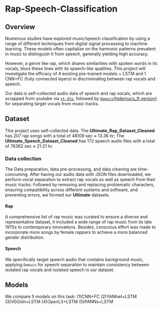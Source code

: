 # Rap-Speech-Classification
## Overview
Numerous studies have explored music/speech classification by using a range of different techniques from digital signal processing to machine learning. These models often capitalize on the harmonic patterns prevalent in music to distinguish it from speech, generally yielding high accuracy. 

However, a genre like rap, which shares similarities with spoken words in its vocals, blurs these lines with its speech-like qualities. This project will investigate the efficacy of 4 existing pre-trained models + LSTM and 1 CNN+FC (fully connected layers) in discriminating between rap vocals and speech. 

Our data is self-collected audio data of speech and rap vocals, which are scrapped from youtube via [`yt-dlp`](https://github.com/yt-dlp/yt-dlp), followed by [`Demucs`(htdemucs_ft version)](https://github.com/facebookresearch/demucs) for separating target vocals from music tracks.

## Dataset
This project uses self-collected data. The **Ultimate_Rap_Dataset_Cleaned** has 207 rap songs with a total of 48109 sec ≈ 13.36 hr; The **Ultimate_Speech_Dataset_Cleaned** has 172 speech audio files with a total of 76362 sec ≈ 21.21 hr. 

### Data collection
The Data preparation, data pre-processing, and data cleaning are time-concuming. After having our audio data with JSON files downloaded, we perform vocal separation to extract rap vocals as well as speech from their music tracks. Followed by removing and replacing problematic characters, ensuring compatibility across different systems and software, and preventing errors, we formed our **Ultimate** datasets.

#### Rap
A comprehensive list of rap music was curated to ensure a diverse and representative dataset, it included a wide range of rap music from its late 1970s to contemporary innovations. Besides, conscious effort was made to incorporate more songs by female rappers to achieve a more balanced gender distribution.

#### Speech
We specifically target speech audio that contains background music, applying `Demucs` for speech separation to maintain consistency between isolated rap vocals and isolated speech in our dataset.

## Models
We compare 5 models on this task: (1)CNN+FC (2)YAMnet+LSTM (3)VGGish+LSTM (4)OpenL3+LSTM (5)PANNs+LSTM